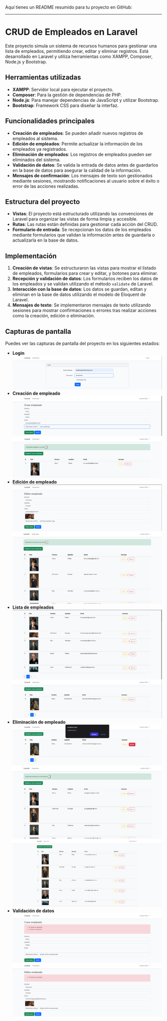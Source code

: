 Aquí tienes un README resumido para tu proyecto en GitHub:

---

# CRUD de Empleados en Laravel

Este proyecto simula un sistema de recursos humanos para gestionar una lista de empleados, permitiendo crear, editar y eliminar registros. Está desarrollado en Laravel y utiliza herramientas como XAMPP, Composer, Node.js y Bootstrap.

## Herramientas utilizadas

- **XAMPP**: Servidor local para ejecutar el proyecto.
- **Composer**: Para la gestión de dependencias de PHP.
- **Node.js**: Para manejar dependencias de JavaScript y utilizar Bootstrap.
- **Bootstrap**: Framework CSS para diseñar la interfaz.

## Funcionalidades principales

- **Creación de empleados**: Se pueden añadir nuevos registros de empleados al sistema.
- **Edición de empleados**: Permite actualizar la información de los empleados ya registrados.
- **Eliminación de empleados**: Los registros de empleados pueden ser eliminados del sistema.
- **Validación de datos**: Se valida la entrada de datos antes de guardarlos en la base de datos para asegurar la calidad de la información.
- **Mensajes de confirmación**: Los mensajes de texto son gestionados mediante sesiones, mostrando notificaciones al usuario sobre el éxito o error de las acciones realizadas.

## Estructura del proyecto

- **Vistas**: El proyecto está estructurado utilizando las convenciones de Laravel para organizar las vistas de forma limpia y accesible.
- **Rutas**: Las rutas están definidas para gestionar cada acción del CRUD.
- **Formulario de entrada**: Se recepcionan los datos de los empleados mediante formularios que validan la información antes de guardarla o actualizarla en la base de datos.

## Implementación

1. **Creación de vistas**: Se estructuraron las vistas para mostrar el listado de empleados, formularios para crear y editar, y botones para eliminar.
2. **Recepción y validación de datos**: Los formularios reciben los datos de los empleados y se validan utilizando el método `validate` de Laravel.
3. **Interacción con la base de datos**: Los datos se guardan, editan y eliminan en la base de datos utilizando el modelo de Eloquent de Laravel.
4. **Mensajes de texto**: Se implementaron mensajes de texto utilizando sesiones para mostrar confirmaciones o errores tras realizar acciones como la creación, edición o eliminación.

## Capturas de pantalla

Puedes ver las capturas de pantalla del proyecto en los siguientes estados:
- **Login**
![Captura de pantalla de login](images/login.png)
- **Creación de empleado**
![Captura de pantalla de la creación de empleado](images/creacion.png)
![Captura de pantalla del mensaje exitoso sobre la creación de empleado](images/mensaje-creacion.png)
- **Edición de empleado**
![Captura de pantalla de la edición de empleado, cambiando el email y la foto](images/edicion-empleado.png)
![Captura de pantalla del mensaje exitoso sobre la edición de empleado](images/mensaje-edicion.png)
- **Lista de empleados**
![Captura de pantalla de la lista de empleados con paginación](images/paginacion-empleados.png)
![Captura de pantalla de la lista de empleados con paginación](images/paginacion-empleados2.png)
- **Eliminación de empleado**
![Captura de pantalla de la consulta para eliminar empleado](images/eliminacion.png)
![Captura de pantalla del mensaje exitoso sobre la eliminación de empleado](images/mensaje-eliminacion.png)
![Captura de pantalla de la lista de empleados actualizada después de la eliminación](images/lista-eliminacion.png)
- **Validación de datos**
![Captura de pantalla de la validación de datos durante la creación de empleado](images/validacion-creacion.png)
![Captura de pantalla de la validación de datos durante la edición de empleado](images/validacion-edicion.png)
